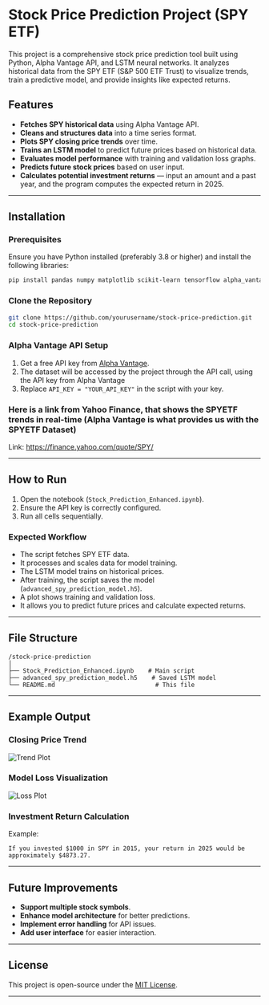 # Stock Price Prediction Project (SPY ETF)

This project is a comprehensive stock price prediction tool built using Python, Alpha Vantage API, and LSTM neural networks. It analyzes historical data from the SPY ETF (S&P 500 ETF Trust) to visualize trends, train a predictive model, and provide insights like expected returns.

## Features

- **Fetches SPY historical data** using Alpha Vantage API.
- **Cleans and structures data** into a time series format.
- **Plots SPY closing price trends** over time.
- **Trains an LSTM model** to predict future prices based on historical data.
- **Evaluates model performance** with training and validation loss graphs.
- **Predicts future stock prices** based on user input.
- **Calculates potential investment returns** — input an amount and a past year, and the program computes the expected return in 2025.

---

## Installation

### Prerequisites
Ensure you have Python installed (preferably 3.8 or higher) and install the following libraries:

```bash
pip install pandas numpy matplotlib scikit-learn tensorflow alpha_vantage
```

### Clone the Repository
```bash
git clone https://github.com/yourusername/stock-price-prediction.git
cd stock-price-prediction
```

### Alpha Vantage API Setup
1. Get a free API key from [Alpha Vantage](https://www.alphavantage.co/support/#api-key).
2. The dataset will be accessed by the project through the API call, using the API key from Alpha Vantage
3. Replace `API_KEY = "YOUR_API_KEY"` in the script with your key.

### Here is a link from Yahoo Finance, that shows the SPYETF trends in real-time (Alpha Vantage is what provides us with the SPYETF Dataset)
Link: https://finance.yahoo.com/quote/SPY/

---

## How to Run

1. Open the notebook (`Stock_Prediction_Enhanced.ipynb`).
2. Ensure the API key is correctly configured.
3. Run all cells sequentially.

### Expected Workflow
- The script fetches SPY ETF data.
- It processes and scales data for model training.
- The LSTM model trains on historical prices.
- After training, the script saves the model (`advanced_spy_prediction_model.h5`).
- A plot shows training and validation loss.
- It allows you to predict future prices and calculate expected returns.

---

## File Structure

```
/stock-price-prediction
│
├── Stock_Prediction_Enhanced.ipynb    # Main script
├── advanced_spy_prediction_model.h5    # Saved LSTM model
└── README.md                            # This file
```

---

## Example Output

### Closing Price Trend
![Trend Plot](https://github.com/user-attachments/assets/65f0829b-63c5-4206-8c96-ec9d962597e1)

### Model Loss Visualization
![Loss Plot](https://github.com/user-attachments/assets/72357d0c-4d0f-4bf6-97d5-2ef0d52af52e)

### Investment Return Calculation
Example:
```
If you invested $1000 in SPY in 2015, your return in 2025 would be approximately $4873.27.
```

---

## Future Improvements
- **Support multiple stock symbols**.
- **Enhance model architecture** for better predictions.
- **Implement error handling** for API issues.
- **Add user interface** for easier interaction.

---

## License

This project is open-source under the [MIT License](LICENSE).

---



